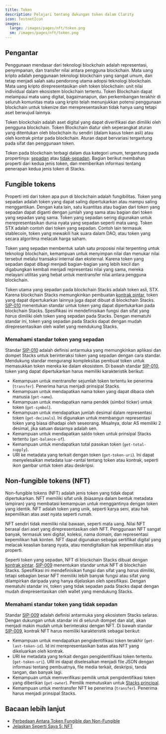 ```yaml
---
title: Token
description: Pelajari tentang dukungan token dalam Clarity
icon: TestnetIcon
images:
  large: /images/pages/nft/token.png
  sm: /images/pages/nft/token.png
---
```


## Pengantar

Penggunaan mendasar dari teknologi blockchain adalah representasi, penyimpanan, dan transfer nilai antara pengguna blockchain. Mata uang kripto adalah penggunaan teknologi blockchain yang sangat umum, dan tetap menjadi salah satu pendorong utama adopsi teknologi blockchain. Mata uang kripto direpresentasikan oleh token blockchain: unit nilai individual dalam ekosistem blockchain tertentu. Token Blockchain dapat melampaui mata uang digital, bagaimanapun, dan perkembangan terakhir di seluruh komunitas mata uang kripto telah menunjukkan potensi penggunaan blockchain untuk tokenize dan merepresentasikan tidak hanya uang tetapi aset berwujud lainnya.

Token blockchain adalah aset digital yang dapat diverifikasi dan dimiliki oleh pengguna blockchain. Token Blockchain diatur oleh seperangkat aturan yang ditentukan oleh blockchain itu sendiri (dalam kasus token asli) atau oleh kontrak pintar pada blockchain. Aturan dapat bervariasi tergantung pada sifat dan penggunaan token.

Token pada blockchain terbagi dalam dua kategori umum, tergantung pada propertinya: [sepadan][] atau [tidak-sepadan][]. Bagian berikut membahas properti dari kedua jenis token, dan memberikan informasi tentang penerapan kedua jenis token di Stacks.

## Fungible tokens

Properti inti dari token apa pun di blockchain adalah fungibilitas. Token yang sepadan adalah token yang dapat saling dipertukarkan atau mampu saling menggantikan. Dengan kata lain, satu kuantitas atau bagian dari token yang sepadan dapat diganti dengan jumlah yang sama atau bagian dari token yang sepadan yang sama. Token yang sepadan sering digunakan untuk merepresentasikan dunia nyata yang sepadan seperti mata uang. Token STX adalah contoh dari token yang sepadan. Contoh lain termasuk stablecoin, token yang mewakili hak suara dalam DAO, atau token yang secara algoritma melacak harga saham.

Token yang sepadan membentuk salah satu proposisi nilai terpenting untuk teknologi blockchain, kemampuan untuk menyimpan nilai dan menukar nilai tersebut melalui transaksi internal dan eksternal. Karena token yang sepadan dapat dibagi menjadi bagian-bagian yang lebih kecil dan digabungkan kembali menjadi representasi nilai yang sama, mereka melayani utilitas yang hebat untuk mentransfer nilai antara pengguna blockchain.

Token utama yang sepadan pada blockchain Stacks adalah token asli, STX. Karena blockchain Stacks memungkinkan pembuatan [kontrak pintar][], token yang dapat dipertukarkan lainnya juga dapat dibuat di blockchain Stacks. [SIP-010][] menentukan standar untuk token yang dapat dipertukarkan pada blockchain Stacks. Spesifikasi ini mendefinisikan fungsi dan sifat yang _harus_ dimiliki oleh token yang sepadan pada Stacks. Dengan mematuhi standar ini, token yang sepadan pada Stacks dapat dengan mudah direpresentasikan oleh wallet yang mendukung Stacks.

### Memahami standar token yang sepadan

Standar [SIP-010][] adalah definisi antarmuka yang memungkinkan aplikasi dan dompet Stacks untuk berinteraksi token yang sepadan dengan cara standar. Mendukung standar mengurangi kompleksitas pembuat token untuk memasukkan token mereka ke dalam ekosistem. Di bawah standar [SIP-010][], token yang dapat dipertukarkan harus memiliki karakteristik berikut:

- Kemampuan untuk mentransfer sejumlah token tertentu ke penerima (`transfer`). Penerima harus menjadi prinsipal Stacks.
- Kemampuan untuk mendapatkan nama token yang dapat dibaca oleh manusia (`get-name`).
- Kemampuan untuk mendapatkan nama pendek (simbol ticker) untuk token (`get-symbol`).
- Kemampuan untuk mendapatkan jumlah desimal dalam representasi token (`get-decimals`). Ini digunakan untuk membangun representasi token yang biasa dihadapi oleh seseorang. Misalnya, dolar AS memiliki 2 desimal, jika satuan dasarnya adalah sen.
- Kemampuan untuk mendapatkan saldo token untuk prinsipal Stacks tertentu (`get-balance-of`).
- Kemampuan untuk mendapatkan total pasokan token (`get-total-supply`).
- URI ke metadata yang terkait dengan token (`get-token-uri`). Ini dapat menyelesaikan metadata luar-rantai tentang token atau kontrak, seperti ikon gambar untuk token atau deskripsi.

## Non-fungible tokens (NFT)

Non-fungible tokens (NFT) adalah jenis token yang tidak dapat dipertukarkan. NFT memiliki sifat unik (biasanya dalam bentuk metadata lampiran) yang membatasi kemampuan untuk menggantinya dengan token yang identik. NFT adalah token yang unik, seperti karya seni, atau hak kepemilikan atas aset nyata seperti rumah.

NFT sendiri tidak memiliki nilai bawaan, seperti mata uang. Nilai NFT berasal dari aset yang direpresentasikan oleh NFT. Penggunaan NFT sangat banyak, termasuk seni digital, koleksi, nama domain, dan representasi kepemilikan hak konten. NFT dapat digunakan sebagai sertifikat digital yang melacak keaslian barang nyata, atau mendigitalkan hak kepemilikan atas properti.

Seperti token yang sepadan, NFT di blockchain Stacks dibuat dengan [kontrak pintar][]. [SIP-009][] menentukan standar untuk NFT di blockchain Stacks. Spesifikasi ini mendefinisikan fungsi dan sifat yang _harus_ dimiliki, tetapi sebagian besar NFT memiliki lebih banyak fungsi atau sifat yang dilampirkan daripada yang hanya dijelaskan oleh spesifikasi. Dengan mematuhi standar ini, token yang tidak sepadan pada Stacks dapat dengan mudah direpresentasikan oleh wallet yang mendukung Stacks.

### Memahami standar token yang tidak sepadan

Standar [SIP-009][] adalah definisi antarmuka yang ekosistem Stacks selaras. Dengan dukungan untuk standar ini di seluruh dompet dan alat, akan menjadi makin mudah untuk berinteraksi dengan NFT. Di bawah standar [SIP-009][], kontrak NFT harus memiliki karakteristik sebagai berikut:

- Kemampuan untuk mendapatkan pengidentifikasi token terakhir (`get-last-token-id`). Id ini merepresentasikan batas atas NFT yang dikeluarkan oleh kontrak.
- URI ke metadata yang terkait dengan pengidentifikasi token tertentu. (`get-token-uri`). URI ini dapat diselesaikan menjadi file JSON dengan informasi tentang pembuatnya, file media terkait, deskripsi, tanda tangan, dan banyak lagi.
- Kemampuan untuk memverifikasi pemilik untuk pengidentifikasi token yang diberikan (`get-owner`). Pemilik memutuskan untuk [Stacks principal](/write-smart-contracts/principals).
- Kemampuan untuk mentransfer NFT ke penerima (`transfer`). Penerima harus menjadi prinsipal Stacks.

## Bacaan lebih lanjut

- [Perbedaan Antara Token Fungible dan Non-Fungible](https://101blockchains.com/fungible-vs-non-fungible-tokens/)
- [Jelaskan Seperti Saya 5: NFT](https://messari.io/article/explain-it-like-i-am-5-nfts)

[sepadan]: #fungible-tokens
[tidak-sepadan]: #non-fungible-tokens-nfts
[kontrak pintar]: /write-smart-contracts/overview
[SIP-010]: https://github.com/stacksgov/sips/blob/main/sips/sip-010/sip-010-fungible-token-standard.md
[SIP-009]: https://github.com/stacksgov/sips/blob/main/sips/sip-009/sip-009-nft-standard.md
